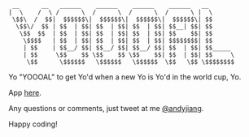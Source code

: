 ```
 __      __   ______    ______    ______    ______   __       
|  \    /  \ /      \  /      \  /      \  /      \ |  \      
 \$$\  /  $$|  $$$$$$\|  $$$$$$\|  $$$$$$\|  $$$$$$\| $$      
  \$$\/  $$ | $$  | $$| $$  | $$| $$  | $$| $$__| $$| $$      
   \$$  $$  | $$  | $$| $$  | $$| $$  | $$| $$    $$| $$      
    \$$$$   | $$  | $$| $$  | $$| $$  | $$| $$$$$$$$| $$      
    | $$    | $$__/ $$| $$__/ $$| $$__/ $$| $$  | $$| $$_____ 
    | $$     \$$    $$ \$$    $$ \$$    $$| $$  | $$| $$     \
     \$$      \$$$$$$   \$$$$$$   \$$$$$$  \$$   \$$ \$$$$$$$$
```

Yo "YOOOAL" to get Yo'd when a new Yo is Yo'd in the world cup, Yo.

App [here](http://yoooal.herokuapp.com).



Any questions or comments, just tweet at me [@andyjiang](http://www.twitter.com/andyjiang).

Happy coding!